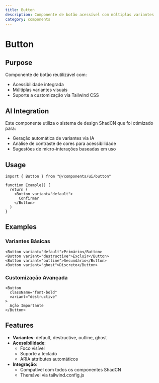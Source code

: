 ```yaml
---
title: Button
description: Componente de botão acessível com múltiplas variantes
category: components
---
```


# Button

## Purpose
Componente de botão reutilizável com:
- Acessibilidade integrada
- Múltiplas variantes visuais
- Suporte a customização via Tailwind CSS

## AI Integration
Este componente utiliza o sistema de design ShadCN que foi otimizado para:
- Geração automática de variantes via IA
- Análise de contraste de cores para acessibilidade
- Sugestões de micro-interações baseadas em uso

## Usage
```tsx
import { Button } from "@/components/ui/button"

function Example() {
  return (
    <Button variant="default">
      Confirmar
    </Button>
  )
}
```

## Examples

### Variantes Básicas
```tsx
<Button variant="default">Primário</Button>
<Button variant="destructive">Excluir</Button>
<Button variant="outline">Secundário</Button>
<Button variant="ghost">Discreto</Button>
```

### Customização Avançada
```tsx
<Button 
  className="font-bold"
  variant="destructive"
>
  Ação Importante
</Button>
```

## Features
- **Variantes**: default, destructive, outline, ghost
- **Acessibilidade**: 
  - Foco visível
  - Suporte a teclado
  - ARIA attributes automáticos
- **Integração**:
  - Compatível com todos os componentes ShadCN
  - Themável via tailwind.config.js
